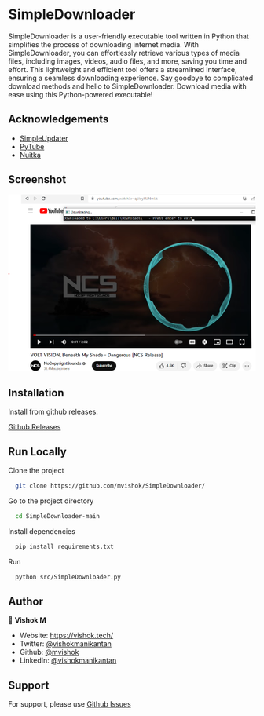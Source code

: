 
# SimpleDownloader

SimpleDownloader is a user-friendly executable tool written in Python that simplifies the process of downloading internet media. With SimpleDownloader, you can effortlessly retrieve various types of media files, including images, videos, audio files, and more, saving you time and effort. This lightweight and efficient tool offers a streamlined interface, ensuring a seamless downloading experience. Say goodbye to complicated download methods and hello to SimpleDownloader. Download media with ease using this Python-powered executable!


## Acknowledgements

 - [SimpleUpdater](https://https://pypi.org/project/simpleupdater/)
 - [PyTube](https://pypi.org/project/pytube/)
 - [Nuitka](https://pypi.org/project/Nuitka/)


## Screenshot

![App Screenshot](https://raw.githubusercontent.com/mvishok/SimpleDownloader/main/screenshot.png)


## Installation

Install from github releases:

[Github Releases](https://github.com/mvishok/SimpleDownloader/releases)
    
## Run Locally

Clone the project

```bash
  git clone https://github.com/mvishok/SimpleDownloader/
```

Go to the project directory

```bash
  cd SimpleDownloader-main
```

Install dependencies

```bash
  pip install requirements.txt
```

Run

```bash
  python src/SimpleDownloader.py
```

## Author

👤 **Vishok M**

* Website: https://vishok.tech/
* Twitter: [@vishokmanikantan](https://twitter.com/vishokmanikantan)
* Github: [@mvishok](https://github.com/mvishok)
* LinkedIn: [@vishokmanikantan](https://linkedin.com/in/vishokmanikantan)

## Support

For support, please use [Github Issues](https://github.com/mvishok/SimpleDownloader/issues)


